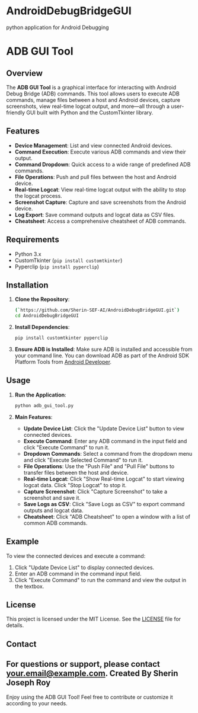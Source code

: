 # AndroidDebugBridgeGUI
python application for Android Debugging

# ADB GUI Tool

## Overview

The **ADB GUI Tool** is a graphical interface for interacting with Android Debug Bridge (ADB) commands. This tool allows users to execute ADB commands, manage files between a host and Android devices, capture screenshots, view real-time logcat output, and more—all through a user-friendly GUI built with Python and the CustomTkinter library.

## Features

- **Device Management**: List and view connected Android devices.
- **Command Execution**: Execute various ADB commands and view their output.
- **Command Dropdown**: Quick access to a wide range of predefined ADB commands.
- **File Operations**: Push and pull files between the host and Android device.
- **Real-time Logcat**: View real-time logcat output with the ability to stop the logcat process.
- **Screenshot Capture**: Capture and save screenshots from the Android device.
- **Log Export**: Save command outputs and logcat data as CSV files.
- **Cheatsheet**: Access a comprehensive cheatsheet of ADB commands.

## Requirements

- Python 3.x
- CustomTkinter (`pip install customtkinter`)
- Pyperclip (`pip install pyperclip`)

## Installation

1. **Clone the Repository**:
    ```bash
    (`https://github.com/Sherin-SEF-AI/AndroidDebugBridgeGUI.git`)
    cd AndroidDebugBridgeGUI
    ```

2. **Install Dependencies**:
    ```bash
    pip install customtkinter pyperclip
    ```

3. **Ensure ADB is Installed**: Make sure ADB is installed and accessible from your command line. You can download ADB as part of the Android SDK Platform Tools from [Android Developer](https://developer.android.com/studio/releases/platform-tools).

## Usage

1. **Run the Application**:
    ```bash
    python adb_gui_tool.py
    ```

2. **Main Features**:
    - **Update Device List**: Click the "Update Device List" button to view connected devices.
    - **Execute Command**: Enter any ADB command in the input field and click "Execute Command" to run it.
    - **Dropdown Commands**: Select a command from the dropdown menu and click "Execute Selected Command" to run it.
    - **File Operations**: Use the "Push File" and "Pull File" buttons to transfer files between the host and device.
    - **Real-time Logcat**: Click "Show Real-time Logcat" to start viewing logcat data. Click "Stop Logcat" to stop it.
    - **Capture Screenshot**: Click "Capture Screenshot" to take a screenshot and save it.
    - **Save Logs as CSV**: Click "Save Logs as CSV" to export command outputs and logcat data.
    - **Cheatsheet**: Click "ADB Cheatsheet" to open a window with a list of common ADB commands.

## Example

To view the connected devices and execute a command:

1. Click "Update Device List" to display connected devices.
2. Enter an ADB command in the command input field.
3. Click "Execute Command" to run the command and view the output in the textbox.

## License

This project is licensed under the MIT License. See the [LICENSE](LICENSE) file for details.

## Contact

For questions or support, please contact [your.email@example.com](mailto:testingdebug22@gmail.com).
Created By Sherin Joseph Roy
---

Enjoy using the ADB GUI Tool! Feel free to contribute or customize it according to your needs.


